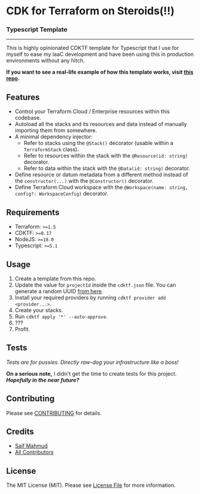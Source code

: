 # CDK for Terraform on Steroids(!!)
### Typescript Template

---

This is highly opinionated CDKTF template for Typescript that I use for myself to
ease my IaaC development and have been using this in production environments without any hitch.

**If you want to see a real-life example of how this template works,
visit [this repo](https://github.com/sikhlana/terraform).**


## Features

- Control your Terraform Cloud / Enterprise resources within this codebase.
- Autoload all the stacks and its resources and data instead of manually importing them from somewhere. 
- A minimal dependency injector:
  - Refer to stacks using the `@Stack()` decorator (usable within a `TerraformStack` class).
  - Refer to resources within the stack with the `@Resource(id: string)` decorator.
  - Refer to data within the stack with the `@Data(id: string)` decorator.
- Define resource or datum metadata from a different method instead of the `constructor(...)` with the `@Constructor()` decorator.
- Define Terraform Cloud workspace with the `@Workspace(name: string, config?: WorkspaceConfig)` decorator.


## Requirements
- Terraform: `>=1.5`
- CDKTF: `>=0.17`
- NodeJS: `>=18.0`
- Typescript: `>=5.1`


## Usage

1. Create a template from this repo.
2. Update the value for `projectId` inside the `cdktf.json` file. You can generate a random UUID [from here](https://www.uuidgenerator.net/version4).
3. Install your required providers by running `cdktf provider add <provider...>`.
4. Create your stacks.
5. Run `cdktf apply '*' --auto-approve`.
6. ???
7. Profit.


## Tests

_Tests are for pussies. Directly raw-dog your infrastructure like a boss!_

__On a serious note,__ I didn't get the time to create tests for this project.<br>
__*Hopefully in the near future?*__


## Contributing

Please see [CONTRIBUTING](CONTRIBUTING.md) for details.

## Credits

- [Saif Mahmud](https://github.com/sikhlana)
- [All Contributors](../../contributors)

## License

The MIT License (MIT). Please see [License File](LICENSE) for more information.
